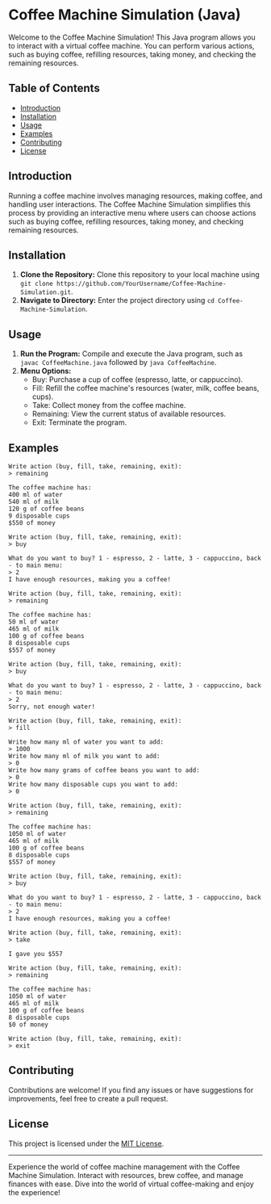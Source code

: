 # Coffee Machine Simulation (Java)

Welcome to the Coffee Machine Simulation! This Java program allows you to interact with a virtual coffee machine. You can perform various actions, such as buying coffee, refilling resources, taking money, and checking the remaining resources.

## Table of Contents

- [Introduction](#introduction)
- [Installation](#installation)
- [Usage](#usage)
- [Examples](#examples)
- [Contributing](#contributing)
- [License](#license)

## Introduction

Running a coffee machine involves managing resources, making coffee, and handling user interactions. The Coffee Machine Simulation simplifies this process by providing an interactive menu where users can choose actions such as buying coffee, refilling resources, taking money, and checking remaining resources.

## Installation

1. **Clone the Repository:** Clone this repository to your local machine using `git clone https://github.com/YourUsername/Coffee-Machine-Simulation.git`.
2. **Navigate to Directory:** Enter the project directory using `cd Coffee-Machine-Simulation`.

## Usage

1. **Run the Program:** Compile and execute the Java program, such as `javac CoffeeMachine.java` followed by `java CoffeeMachine`.
2. **Menu Options:**
   - Buy: Purchase a cup of coffee (espresso, latte, or cappuccino).
   - Fill: Refill the coffee machine's resources (water, milk, coffee beans, cups).
   - Take: Collect money from the coffee machine.
   - Remaining: View the current status of available resources.
   - Exit: Terminate the program.

## Examples

```
Write action (buy, fill, take, remaining, exit): 
> remaining

The coffee machine has:
400 ml of water
540 ml of milk
120 g of coffee beans
9 disposable cups
$550 of money

Write action (buy, fill, take, remaining, exit): 
> buy

What do you want to buy? 1 - espresso, 2 - latte, 3 - cappuccino, back - to main menu: 
> 2
I have enough resources, making you a coffee!

Write action (buy, fill, take, remaining, exit): 
> remaining

The coffee machine has:
50 ml of water
465 ml of milk
100 g of coffee beans
8 disposable cups
$557 of money

Write action (buy, fill, take, remaining, exit): 
> buy

What do you want to buy? 1 - espresso, 2 - latte, 3 - cappuccino, back - to main menu: 
> 2
Sorry, not enough water!

Write action (buy, fill, take, remaining, exit): 
> fill

Write how many ml of water you want to add: 
> 1000
Write how many ml of milk you want to add: 
> 0
Write how many grams of coffee beans you want to add: 
> 0
Write how many disposable cups you want to add: 
> 0

Write action (buy, fill, take, remaining, exit): 
> remaining

The coffee machine has:
1050 ml of water
465 ml of milk
100 g of coffee beans
8 disposable cups
$557 of money

Write action (buy, fill, take, remaining, exit): 
> buy

What do you want to buy? 1 - espresso, 2 - latte, 3 - cappuccino, back - to main menu: 
> 2
I have enough resources, making you a coffee!

Write action (buy, fill, take, remaining, exit): 
> take

I gave you $557

Write action (buy, fill, take, remaining, exit): 
> remaining

The coffee machine has:
1050 ml of water
465 ml of milk
100 g of coffee beans
8 disposable cups
$0 of money

Write action (buy, fill, take, remaining, exit): 
> exit
```

## Contributing

Contributions are welcome! If you find any issues or have suggestions for improvements, feel free to create a pull request.

## License

This project is licensed under the [MIT License](LICENSE).

---

Experience the world of coffee machine management with the Coffee Machine Simulation. Interact with resources, brew coffee, and manage finances with ease. Dive into the world of virtual coffee-making and enjoy the experience!
